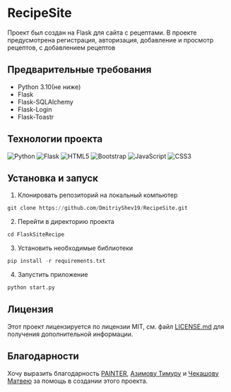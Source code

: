 # RecipeSite
Проект был создан на Flask для сайта с рецептами. В проекте предусмотрена регистрация, авторизация, добавление и просмотр рецептов, с добавлением рецептов

## Предварительные требования
  * Python 3.10(не ниже) 
  * Flask 
  * Flask-SQLAlchemy 
  * Flask-Login 
  * Flask-Toastr 
## Технологии проекта

![Python](https://img.shields.io/badge/python-3670A0?style=for-the-badge&logo=python&logoColor=ffdd54)
![Flask](https://img.shields.io/badge/flask-%23000.svg?style=for-the-badge&logo=flask&logoColor=white)
![HTML5](https://img.shields.io/badge/html5-%23E34F26.svg?style=for-the-badge&logo=html5&logoColor=white)
![Bootstrap](https://img.shields.io/badge/bootstrap-%23563D7C.svg?style=for-the-badge&logo=bootstrap&logoColor=white)
![JavaScript](https://img.shields.io/badge/javascript-%23323330.svg?style=for-the-badge&logo=javascript&logoColor=%23F7DF1E)
![CSS3](https://img.shields.io/badge/css3-%231572B6.svg?style=for-the-badge&logo=css3&logoColor=white)

## Установка и запуск
1. Клонировать репозиторий на локальный компьютер
```python
git clone https://github.com/DmitriyShev19/RecipeSite.git
```

2. Перейти в директорию проекта
```python
cd FlaskSiteRecipe
```

3. Установить необходимые библиотеки
```python
pip install -r requirements.txt
```

4. Запустить приложение
```python
python start.py
```
## Лицензия
Этот проект лицензируется по лицензии MIT, см. файл [LICENSE.md](https://github.com/DmitriyShev19/FlaskSiteRecipe/blob/master/LICENSE)
для получения дополнительной информации.

## Благодарности
Хочу выразить благодарность [PAINTER](https://github.com/PAINTERit),
[Азимову Тимуру](https://github.com/summoner1904)
и [Чекашову Матвею](https://github.com/Ryize)
за помощь в создании этого проекта.
